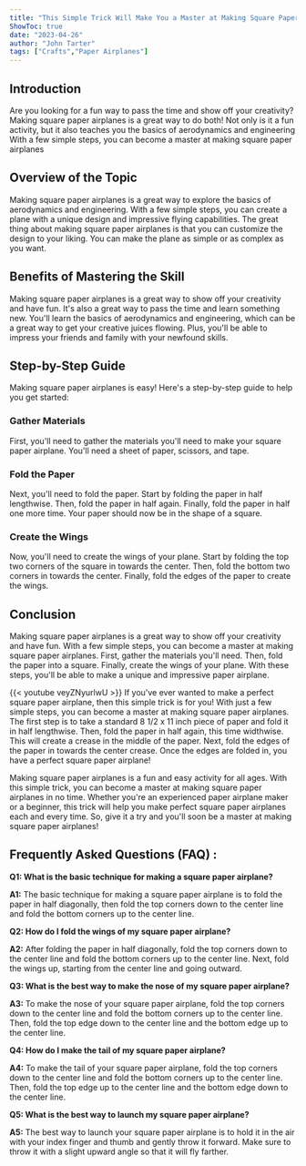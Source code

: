 ```yaml
---
title: "This Simple Trick Will Make You a Master at Making Square Paper Airplanes!"
ShowToc: true 
date: "2023-04-26"
author: "John Tarter" 
tags: ["Crafts","Paper Airplanes"]
---
```

## Introduction

Are you looking for a fun way to pass the time and show off your creativity? Making square paper airplanes is a great way to do both! Not only is it a fun activity, but it also teaches you the basics of aerodynamics and engineering With a few simple steps, you can become a master at making square paper airplanes 

## Overview of the Topic

Making square paper airplanes is a great way to explore the basics of aerodynamics and engineering. With a few simple steps, you can create a plane with a unique design and impressive flying capabilities. The great thing about making square paper airplanes is that you can customize the design to your liking. You can make the plane as simple or as complex as you want. 

## Benefits of Mastering the Skill

Making square paper airplanes is a great way to show off your creativity and have fun. It's also a great way to pass the time and learn something new. You'll learn the basics of aerodynamics and engineering, which can be a great way to get your creative juices flowing. Plus, you'll be able to impress your friends and family with your newfound skills. 

## Step-by-Step Guide

Making square paper airplanes is easy! Here's a step-by-step guide to help you get started: 

### Gather Materials

First, you'll need to gather the materials you'll need to make your square paper airplane. You'll need a sheet of paper, scissors, and tape. 

### Fold the Paper

Next, you'll need to fold the paper. Start by folding the paper in half lengthwise. Then, fold the paper in half again. Finally, fold the paper in half one more time. Your paper should now be in the shape of a square. 

### Create the Wings

Now, you'll need to create the wings of your plane. Start by folding the top two corners of the square in towards the center. Then, fold the bottom two corners in towards the center. Finally, fold the edges of the paper to create the wings. 

## Conclusion

Making square paper airplanes is a great way to show off your creativity and have fun. With a few simple steps, you can become a master at making square paper airplanes. First, gather the materials you'll need. Then, fold the paper into a square. Finally, create the wings of your plane. With these steps, you'll be able to make a unique and impressive paper airplane.

{{< youtube veyZNyurlwU >}} 
If you've ever wanted to make a perfect square paper airplane, then this simple trick is for you! With just a few simple steps, you can become a master at making square paper airplanes. The first step is to take a standard 8 1/2 x 11 inch piece of paper and fold it in half lengthwise. Then, fold the paper in half again, this time widthwise. This will create a crease in the middle of the paper. Next, fold the edges of the paper in towards the center crease. Once the edges are folded in, you have a perfect square paper airplane!

Making square paper airplanes is a fun and easy activity for all ages. With this simple trick, you can become a master at making square paper airplanes in no time. Whether you're an experienced paper airplane maker or a beginner, this trick will help you make perfect square paper airplanes each and every time. So, give it a try and you'll soon be a master at making square paper airplanes!

## Frequently Asked Questions (FAQ) :
**Q1: What is the basic technique for making a square paper airplane?**

**A1:** The basic technique for making a square paper airplane is to fold the paper in half diagonally, then fold the top corners down to the center line and fold the bottom corners up to the center line.

**Q2: How do I fold the wings of my square paper airplane?**

**A2:** After folding the paper in half diagonally, fold the top corners down to the center line and fold the bottom corners up to the center line. Next, fold the wings up, starting from the center line and going outward.

**Q3: What is the best way to make the nose of my square paper airplane?**

**A3:** To make the nose of your square paper airplane, fold the top corners down to the center line and fold the bottom corners up to the center line. Then, fold the top edge down to the center line and the bottom edge up to the center line.

**Q4: How do I make the tail of my square paper airplane?**

**A4:** To make the tail of your square paper airplane, fold the top corners down to the center line and fold the bottom corners up to the center line. Then, fold the top edge up to the center line and the bottom edge down to the center line.

**Q5: What is the best way to launch my square paper airplane?**

**A5:** The best way to launch your square paper airplane is to hold it in the air with your index finger and thumb and gently throw it forward. Make sure to throw it with a slight upward angle so that it will fly farther.



